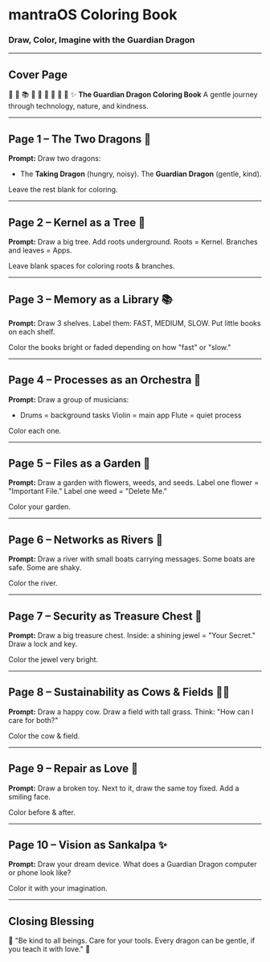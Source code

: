# mantraOS Coloring Book

### Draw, Color, Imagine with the Guardian Dragon

---

## Cover Page

🐉 🌳 📚 🎻 🌱 🌊 💎 🐄 🔧 ✨ **The Guardian Dragon Coloring Book** A gentle journey
through technology, nature, and kindness.

---

## Page 1 – The Two Dragons 🐉

**Prompt:** Draw two dragons:
- The **Taking Dragon** (hungry, noisy). The **Guardian Dragon** (gentle, kind).

Leave the rest blank for coloring.

---

## Page 2 – Kernel as a Tree 🌳

**Prompt:** Draw a big tree. Add roots underground. Roots = Kernel. Branches and
leaves = Apps.

Leave blank spaces for coloring roots & branches.

---

## Page 3 – Memory as a Library 📚

**Prompt:** Draw 3 shelves. Label them: FAST, MEDIUM, SLOW. Put little books on
each shelf.

Color the books bright or faded depending on how "fast" or "slow."

---

## Page 4 – Processes as an Orchestra 🎻

**Prompt:** Draw a group of musicians:
- Drums = background tasks Violin = main app Flute = quiet process

Color each one.

---

## Page 5 – Files as a Garden 🌱

**Prompt:** Draw a garden with flowers, weeds, and seeds. Label one flower =
"Important File." Label one weed = "Delete Me."

Color your garden.

---

## Page 6 – Networks as Rivers 🌊

**Prompt:** Draw a river with small boats carrying messages. Some boats are
safe. Some are shaky.

Color the river.

---

## Page 7 – Security as Treasure Chest 💎

**Prompt:** Draw a big treasure chest. Inside: a shining jewel = "Your Secret."
Draw a lock and key.

Color the jewel very bright.

---

## Page 8 – Sustainability as Cows & Fields 🐄🌾

**Prompt:** Draw a happy cow. Draw a field with tall grass. Think: "How can I
care for both?"

Color the cow & field.

---

## Page 9 – Repair as Love 🔧

**Prompt:** Draw a broken toy. Next to it, draw the same toy fixed. Add a
smiling face.

Color before & after.

---

## Page 10 – Vision as Sankalpa ✨

**Prompt:** Draw your dream device. What does a Guardian Dragon computer or
phone look like?

Color it with your imagination.

---

## Closing Blessing

🌸 "Be kind to all beings. Care for your tools. Every dragon can be gentle, if
you teach it with love." 🌸
